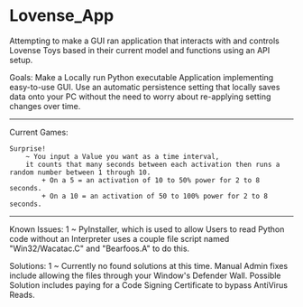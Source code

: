 # Lovense_App
Attempting to make a GUI ran application that interacts with and controls Lovense Toys based in their current model and functions using an API setup.


Goals:
    Make a Locally run Python executable Application implementing easy-to-use GUI.
    Use an automatic persistence setting that locally saves data onto your PC without the need to worry about re-applying setting changes over time.

_________________________________________________________________________________________________________________________________________________________________________________________________________________

Current Games:
    
    Surprise!
        ~ You input a Value you want as a time interval, 
        it counts that many seconds between each activation then runs a random number between 1 through 10.
            + On a 5 = an activation of 10 to 50% power for 2 to 8 seconds.
            + On a 10 = an activation of 50 to 100% power for 2 to 8 seconds.

_________________________________________________________________________________________________________________________________________________________________________________________________________________


Known Issues:
    1 ~ PyInstaller, which is used to allow Users to read Python code without an Interpreter uses a couple file script named "Win32/Wacatac.C" and "Bearfoos.A" to do this.


Solutions:
    1 ~ Currently no found solutions at this time. Manual Admin fixes include allowing the files through your Window's Defender Wall. Possible Solution includes paying for a Code Signing Certificate to bypass AntiVirus Reads.
